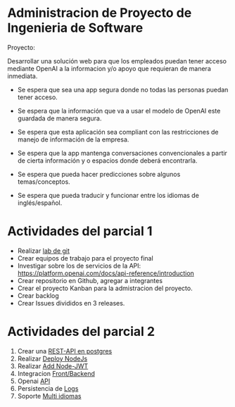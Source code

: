# Administracion de Proyecto de Ingenieria de Software
Proyecto:

Desarrollar una solución web para que los empleados puedan tener acceso mediante OpenAI a la informacion y/o apoyo que requieran de manera inmediata.

- Se espera que sea una app segura donde no todas las personas puedan tener acceso.
- Se espera que la información que va a usar el modelo de OpenAI este guardada de manera segura.
- Se espera que esta aplicación sea compliant con las restricciones de manejo de información de la empresa.

- Se espera que la app mantenga conversaciones convencionales a partir de cierta información y o espacios donde deberá encontrarla.
- Se espera que pueda hacer predicciones sobre algunos temas/conceptos.
- Se espera que pueda traducir y funcionar entre los idiomas de inglés/español.

# Actividades del parcial 1
- Realizar [lab de git](https://github.com/adsoftsito/apis2.0/blob/main/sesion1_intro_adm_proy.pdf)
- Crear equipos de trabajo para el proyecto final
- Investigar sobre los de servicios de la API: https://platform.openai.com/docs/api-reference/introduction
- Crear repositorio en Github, agregar a integrantes
- Crear el proyecto Kanban para la admistracion del proyecto.
- Crear backlog
- Crear Issues divididos en 3 releases.

# Actividades del parcial 2
1. Crear una [REST-API en postgres](https://docs.google.com/presentation/d/1a5cRhFod-mP-EtBFS3-NkLSCHgdbe8BhnvQ-TUUucA8/edit?usp=sharing)
2. Realizar [Deploy NodeJs](https://docs.google.com/presentation/d/1JZwXtZyVSp3fYoRfMo0iTvDuAUTdLatG/edit?usp=sharing&ouid=103318994033956699072&rtpof=true&sd=true)
3. Realizar [Add Node-JWT](https://docs.google.com/presentation/d/1lynN7LSyfyZ6GIUCX1sSUrHtp56s0u0N/edit?usp=sharing&ouid=103318994033956699072&rtpof=true&sd=true)
4. Integracion [Front/Backend](https://docs.google.com/presentation/d/15SM8SgpQzxChmN_dKD74eMM06o1i84W_a1vaOJqJCGg/edit?usp=sharing)
5. Openai [API](https://docs.google.com/presentation/d/1PwUGIBFif4AKKFunBthCn9JFc3u15dG1_LSWS14ceSk/edit?usp=sharing)
6. Persistencia de [Logs](https://docs.google.com/presentation/d/15EarfyT861OqzfH4trOKjlINU5cLtGaeIrG5Y1S_o2g/edit?usp=sharing)
7. Soporte [Multi idiomas](https://docs.google.com/presentation/d/17X5Zjj14cknfKvvAtNLRikXKDSogXKE7rG_za2wvy1M/edit?usp=sharing)






